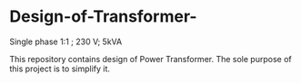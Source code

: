 # Design-of-Transformer-
Single phase 1:1 ; 230 V; 5kVA


This repository contains design of Power Transformer. The sole purpose of this project is to simplify it.
